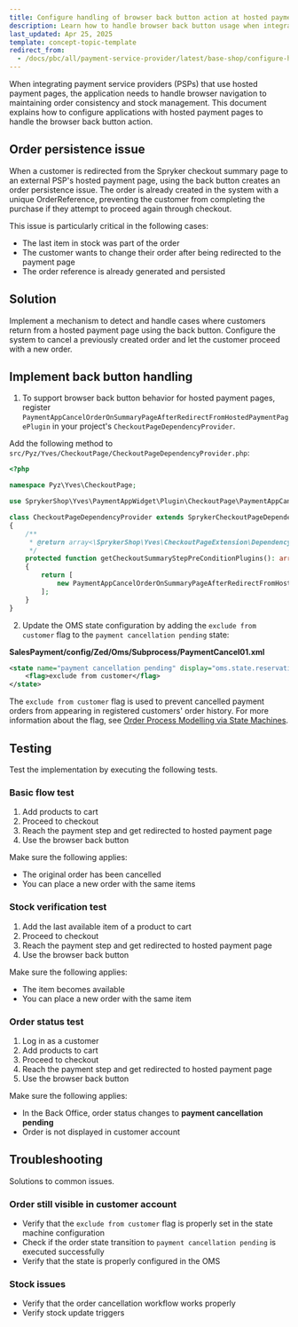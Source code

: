 ```yaml
---
title: Configure handling of browser back button action at hosted payment page
description: Learn how to handle browser back button usage when integrating hosted payment pages
last_updated: Apr 25, 2025
template: concept-topic-template
redirect_from:
  - /docs/pbc/all/payment-service-provider/latest/base-shop/configure-handling-of-browser-back-button-action-at-hosted-payment-page.html
---
```


When integrating payment service providers (PSPs) that use hosted payment pages, the application needs to handle browser navigation to maintaining order consistency and stock management. This document explains how to configure applications with hosted payment pages to handle the browser back button action.

## Order persistence issue

When a customer is redirected from the Spryker checkout summary page to an external PSP's hosted payment page, using the back button creates an order persistence issue. The order is already created in the system with a unique OrderReference, preventing the customer from completing the purchase if they attempt to proceed again through checkout.

This issue is particularly critical in the following cases:
- The last item in stock was part of the order
- The customer wants to change their order after being redirected to the payment page
- The order reference is already generated and persisted

## Solution

Implement a mechanism to detect and handle cases where customers return from a hosted payment page using the back button. Сonfigure the system to cancel a previously created order and let the customer proceed with a new order.

## Implement back button handling

1. To support browser back button behavior for hosted payment pages, register `PaymentAppCancelOrderOnSummaryPageAfterRedirectFromHostedPaymentPagePlugin` in your project's `CheckoutPageDependencyProvider`.

Add the following method to `src/Pyz/Yves/CheckoutPage/CheckoutPageDependencyProvider.php`:

```php
<?php

namespace Pyz\Yves\CheckoutPage;

use SprykerShop\Yves\PaymentAppWidget\Plugin\CheckoutPage\PaymentAppCancelOrderOnSummaryPageAfterRedirectFromHostedPaymentPagePlugin;

class CheckoutPageDependencyProvider extends SprykerCheckoutPageDependencyProvider
{
    /**
     * @return array<\SprykerShop\Yves\CheckoutPageExtension\Dependency\Plugin\CheckoutStepPreConditionPluginInterface>
     */
    protected function getCheckoutSummaryStepPreConditionPlugins(): array
    {
        return [
            new PaymentAppCancelOrderOnSummaryPageAfterRedirectFromHostedPaymentPagePlugin(),
        ];
    }
}
```

2. Update the OMS state configuration by adding the `exclude from customer` flag to the `payment cancellation pending` state:


**SalesPayment/config/Zed/Oms/Subprocess/PaymentCancel01.xml**

```xml
<state name="payment cancellation pending" display="oms.state.reservation-cancellation-pending">
    <flag>exclude from customer</flag>
</state>
```

The `exclude from customer` flag is used to prevent cancelled payment orders from appearing in registered customers' order history. For more information about the flag, see [Order Process Modelling via State Machines](https://docs.spryker.com/docs/pbc/all/order-management-system/202410.0/base-shop/datapayload-conversion/state-machine/order-process-modelling-via-state-machines.html#state-machine-module).

## Testing

Test the implementation by executing the following tests.

### Basic flow test

1. Add products to cart  
2. Proceed to checkout  
3. Reach the payment step and get redirected to hosted payment page  
4. Use the browser back button  

Make sure the following applies:
- The original order has been cancelled  
- You can place a new order with the same items

### Stock verification test

1. Add the last available item of a product to cart  
2. Proceed to checkout  
3. Reach the payment step and get redirected to hosted payment page  
4. Use the browser back button  

Make sure the following applies:
- The item becomes available
- You can place a new order with the same item

### Order status test

1. Log in as a customer  
2. Add products to cart  
3. Proceed to checkout  
4. Reach the payment step and get redirected to hosted payment page  
5. Use the browser back button  

Make sure the following applies:
- In the Back Office, order status changes to **payment cancellation pending**
- Order is not displayed in customer account

## Troubleshooting

Solutions to common issues.


### Order still visible in customer account

- Verify that the `exclude from customer` flag is properly set in the state machine configuration  
- Check if the order state transition to `payment cancellation pending` is executed successfully
- Verify that the state is properly configured in the OMS  

### Stock issues
  
- Verify that the order cancellation workflow works properly
- Verify stock update triggers
